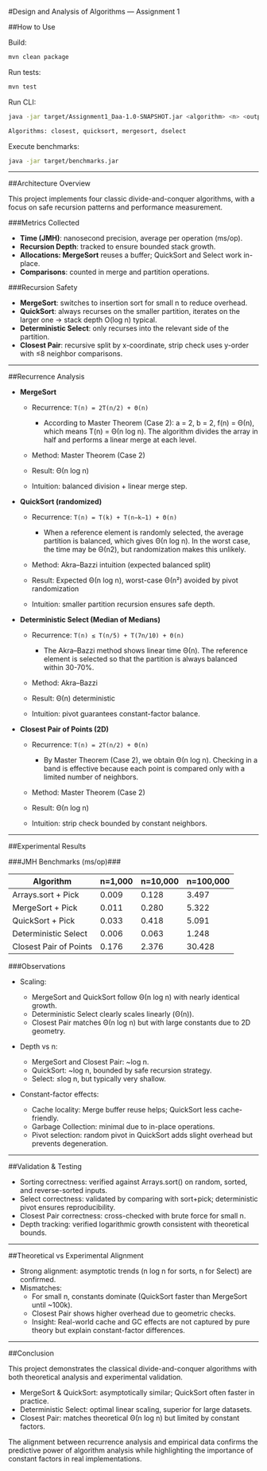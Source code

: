 #Design and Analysis of Algorithms — Assignment 1

##How to Use

Build:

```bash
mvn clean package
```

Run tests:

```bash
mvn test
```

Run CLI:

```bash
java -jar target/Assignment1_Daa-1.0-SNAPSHOT.jar <algorithm> <n> <output.csv>

Algorithms: closest, quicksort, mergesort, dselect
```

Execute benchmarks:

```bash
java -jar target/benchmarks.jar
```

---

##Architecture Overview

This project implements four classic divide-and-conquer algorithms, with a focus on safe recursion patterns and performance measurement.

###Metrics Collected
- **Time (JMH)**: nanosecond precision, average per operation (ms/op).<br>
- **Recursion Depth**: tracked to ensure bounded stack growth.
- **Allocations: MergeSort** reuses a buffer; QuickSort and Select work in-place.
- **Comparisons**: counted in merge and partition operations.

###Recursion Safety
- **MergeSort**: switches to insertion sort for small n to reduce overhead.
- **QuickSort**: always recurses on the smaller partition, iterates on the larger one → stack depth O(log n) typical.
- **Deterministic Select**: only recurses into the relevant side of the partition.
- **Closest Pair**: recursive split by x-coordinate, strip check uses y-order with ≤8 neighbor comparisons.

---

##Recurrence Analysis

- **MergeSort**
  - Recurrence: `T(n) = 2T(n/2) + Θ(n)`

    - According to Master Theorem (Case 2): a = 2, b = 2, f(n) = Θ(n), which means T(n) = Θ(n log n). The algorithm divides the array in half and performs a linear merge at each level.
  
  - Method: Master Theorem (Case 2)
  - Result: Θ(n log n)
  - Intuition: balanced division + linear merge step.
  
- **QuickSort (randomized)**
  - Recurrence: `T(n) = T(k) + T(n−k−1) + Θ(n)`

    - When a reference element is randomly selected, the average partition is balanced, which gives Θ(n log n). In the worst case, the time may be Θ(n2), but randomization makes this unlikely.
    
  - Method: Akra–Bazzi intuition (expected balanced split)
  - Result: Expected Θ(n log n), worst-case Θ(n²) avoided by pivot randomization
  - Intuition: smaller partition recursion ensures safe depth.
  
- **Deterministic Select (Median of Medians)**
  - Recurrence: `T(n) ≤ T(n/5) + T(7n/10) + Θ(n)`

    - The Akra–Bazzi method shows linear time Θ(n). The reference element is selected so that the partition is always balanced within 30-70%.
   
  - Method: Akra–Bazzi
  - Result: Θ(n) deterministic
  - Intuition: pivot guarantees constant-factor balance.
  
- **Closest Pair of Points (2D)**
  - Recurrence: `T(n) = 2T(n/2) + Θ(n)`

    - By Master Theorem (Case 2), we obtain Θ(n log n). Checking in a band is effective because each point is compared only with a limited number of neighbors.
        
  - Method: Master Theorem (Case 2)
  - Result: Θ(n log n)
  - Intuition: strip check bounded by constant neighbors.

---

##Experimental Results

###JMH Benchmarks (ms/op)###

|Algorithm	            |n=1,000	|n=10,000	|n=100,000|
|-----------------------|---------|---------|---------|
|Arrays.sort + Pick     |	0.009	  |0.128	  |3.497    |
|MergeSort + Pick	      |0.011	  |0.280	  |5.322    |
|QuickSort + Pick	      |0.033	  |0.418	  |5.091    |
|Deterministic Select	  |0.006	  |0.063	  |1.248    |
|Closest Pair of Points	|0.176	  |2.376	  |30.428   |

###Observations

- Scaling:
  - MergeSort and QuickSort follow Θ(n log n) with nearly identical growth.
  - Deterministic Select clearly scales linearly (Θ(n)).
  - Closest Pair matches Θ(n log n) but with large constants due to 2D geometry.
  
- Depth vs n:
  - MergeSort and Closest Pair: ~log n.
  - QuickSort: ~log n, bounded by safe recursion strategy.
  - Select: ≤log n, but typically very shallow.
  
- Constant-factor effects:
  - Cache locality: Merge buffer reuse helps; QuickSort less cache-friendly.
  - Garbage Collection: minimal due to in-place operations.
  - Pivot selection: random pivot in QuickSort adds slight overhead but prevents degeneration.

---

##Validation & Testing
- Sorting correctness: verified against Arrays.sort() on random, sorted, and reverse-sorted inputs.
- Select correctness: validated by comparing with sort+pick; deterministic pivot ensures reproducibility.
- Closest Pair correctness: cross-checked with brute force for small n.
- Depth tracking: verified logarithmic growth consistent with theoretical bounds.

---

##Theoretical vs Experimental Alignment
- Strong alignment: asymptotic trends (n log n for sorts, n for Select) are confirmed.
- Mismatches:
  - For small n, constants dominate (QuickSort faster than MergeSort until ~100k).
  - Closest Pair shows higher overhead due to geometric checks.
  - Insight: Real-world cache and GC effects are not captured by pure theory but explain constant-factor differences.

---

##Conclusion

This project demonstrates the classical divide-and-conquer algorithms with both theoretical analysis and experimental validation.
- MergeSort & QuickSort: asymptotically similar; QuickSort often faster in practice.
- Deterministic Select: optimal linear scaling, superior for large datasets.
- Closest Pair: matches theoretical Θ(n log n) but limited by constant factors.

The alignment between recurrence analysis and empirical data confirms the predictive power of algorithm analysis while highlighting the importance of constant factors in real implementations.
